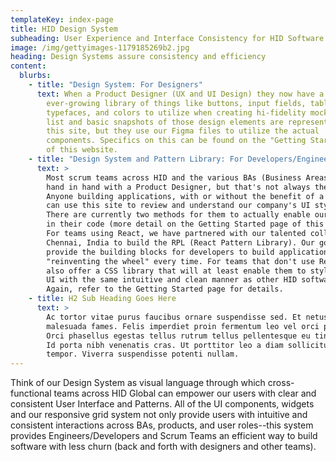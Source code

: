 ```yaml
---
templateKey: index-page
title: HID Design System
subheading: User Experience and Interface Consistency for HID Software Products
image: /img/gettyimages-1179185269b2.jpg
heading: Design Systems assure consistency and efficiency
content:
  blurbs:
    - title: "Design System: For Designers"
      text: When a Product Designer (UX and UI Design) they now have a substantial and
        ever-growing library of things like buttons, input fields, tables,
        typefaces, and colors to utilize when creating hi-fidelity mockups. The
        list and basic snapshots of those design elements are represented on
        this site, but they use our Figma files to utilize the actual
        components. Specifics on this can be found on the "Getting Started" page
        of this website.
    - title: "Design System and Pattern Library: For Developers/Engineers"
      text: >
        Most scrum teams across HID and the various BAs (Business Areas) work
        hand in hand with a Product Designer, but that's not always the case.
        Anyone building applications, with or without the benefit of a designer,
        can use this site to review and understand our company's UI styles.
        There are currently two methods for them to actually enable our styles
        in their code (more detail on the Getting Started page of this site).
        For teams using React, we have partnered with our talented colleagues in
        Chennai, India to build the RPL (React Pattern Library). Our goal is to
        provide the building blocks for developers to build applications without
        "reinventing the wheel" every time. For teams that don't use React, we
        also offer a CSS library that will at least enable them to style their
        UI with the same intuitive and clean manner as other HID software.
        Again, refer to the Getting Started page for details.
    - title: H2 Sub Heading Goes Here
      text: >
        Ac tortor vitae purus faucibus ornare suspendisse sed. Et netus et
        malesuada fames. Felis imperdiet proin fermentum leo vel orci porta.
        Orci phasellus egestas tellus rutrum tellus pellentesque eu tincidunt.
        Id porta nibh venenatis cras. Ut porttitor leo a diam sollicitudin
        tempor. Viverra suspendisse potenti nullam.
---
```

T﻿hink of our Design System as visual language through which cross-functional teams across HID Global can empower our users with clear and consistent User Interface and Patterns. All of the UI components, widgets and our responsive grid system not only provide users with intuitive and consistent interactions across BAs, products, and user roles--this system provides Engineers/Developers and Scrum Teams an efficient way to build software with less churn (back and forth with designers and other teams).
